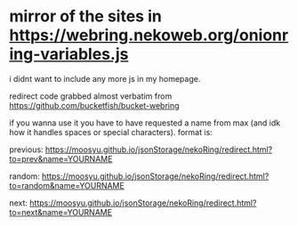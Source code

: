 # mirror of the sites in https://webring.nekoweb.org/onionring-variables.js

i didnt want to include any more js in my homepage.

redirect code grabbed almost verbatim from https://github.com/bucketfish/bucket-webring

if you wanna use it you have to have requested a name from max (and idk how it handles spaces or special characters).
format is: 

previous: https://moosyu.github.io/jsonStorage/nekoRing/redirect.html?to=prev&name=YOURNAME

random: https://moosyu.github.io/jsonStorage/nekoRing/redirect.html?to=random&name=YOURNAME

next: https://moosyu.github.io/jsonStorage/nekoRing/redirect.html?to=next&name=YOURNAME
